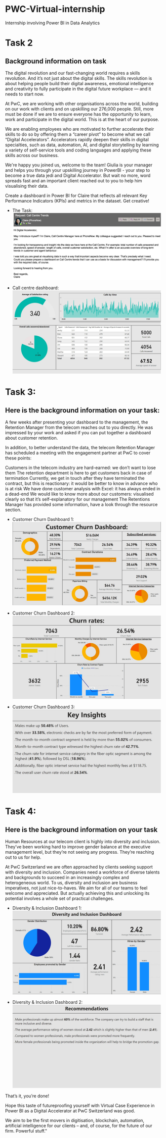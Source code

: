 # PWC-Virtual-internship
Internship involving Power BI in Data Analytics

# Task 2

## Background information on task
The digital revolution and our fast-changing world requires a skills revolution. And it’s not just about the digital skills. The skills revolution is about helping people build their digital awareness, emotional intelligence and creativity to fully participate in the digital future workplace — and it needs to start now.

At PwC, we are working with other organisations across the world, building on our work with clients and on upskilling our 276,000 people. Still, more must be done if we are to ensure everyone has the opportunity to learn, work and participate in the digital world. This is at the heart of our purpose.





We are enabling employees who are motivated to further accelerate their skills to do so by offering them a “career pivot” to become what we call “Digital Accelerators”. Accelerators rapidly deepen their skills in digital specialties, such as data, automation, AI, and digital storytelling by learning a variety of self-service tools and coding languages and applying these skills across our business.





We're happy you joined us, welcome to the team! Giulia is your manager and helps you through your upskilling journey in PowerBI - your step to become a true data jedi and Digital Accelerator. But wait no more, word spreads fast and an important client reached out to you to help him visualising their data.

Create a dashboard in Power BI for Claire that reflects all relevant Key Performance Indicators (KPIs) and metrics in the dataset. Get creative! 
* The Task:
![Task](https://github.com/devschow/PWC-Virtual-internship/blob/main/Task_2_email.jpg?raw=true)

* Call centre dashboard:
![Dashboard](https://github.com/devschow/PWC-Virtual-internship/blob/main/Call_centre_dashboard.jpg?raw=true)

# Task 3:

## Here is the background information on your task:

A few weeks after presenting your dashboard to the management, the Retention Manager from the telecom reaches out to you directly. He was impressed by your work and asked if you can put together a dashboard about customer retention.

In addition, to better understand the data, the telecom Retention Manager has scheduled a meeting with the engagement partner at PwC to cover these points:

Customers in the telecom industry are hard-earned: we don’t want to lose them
The retention department is here to get customers back in case of termination 
Currently, we get in touch after they have terminated the contract, but this is reactionary: it would be better to know in advance who is at risk 
We  have done customer analysis with Excel: it has always ended in a dead-end
We would like to know more about our customers: visualised clearly so that it’s self-explanatory for our management
The Retentions Manager has provided some information, have a look through the resource section.

* Customer Churn Dashboard 1:
![Dashboard](https://github.com/devschow/PWC-Virtual-internship/blob/main/Churn_1.jpg?raw=true)

* Customer Churn Dashboard 2:
![Dashboard](https://github.com/devschow/PWC-Virtual-internship/blob/main/Churn_2.jpg?raw=true)

* Customer Churn Dashboard 3:
![Dashboard](https://github.com/devschow/PWC-Virtual-internship/blob/main/Churn_3.jpg?raw=true)

# Task 4:

## Here is the background information on your task
Human Resources at our telecom client is highly into diversity and inclusion. They’ve been working hard to improve gender balance at the executive management level, but they’re not seeing any progress. They’re reaching out to us for help.

At PwC Switzerland we are often approached by clients seeking support with diversity and inclusion. Companies need a workforce of diverse talents and backgrounds to succeed in an increasingly complex and heterogeneous world. To us, diversity and inclusion are business imperatives, not just nice-to-haves. We aim for all of our teams to feel welcome and appreciated. But actually achieving this and unlocking its potential involves a whole set of practical challenges.

* Diversity & Inclusion Dashboard 1:
![Dashboard](https://github.com/devschow/PWC-Virtual-internship/blob/main/D&I_1.jpg?raw=true)

* Diversity & Inclusion Dashboard 2:
![Dashboard](https://github.com/devschow/PWC-Virtual-internship/blob/main/D&I_2.jpg?raw=true)

That’s it, you’re done! 

Hope this taste of futureproofing yourself with Virtual Case Experience in Power BI as a Digital Accelerator at PwC Switzerland was good. 

We aim to be the first movers in digitisation, blockchain, automation, artificial intelligence for our clients – and, of course, for the future of our firm. Powerful stuff."

